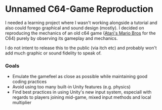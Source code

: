 # Unnamed C64-Game Reproduction #

I needed a learning project where I wasn't working alongside a tutorial and also could forego graphical and sound design (mostly). I decided on reproducing the mechanics of an old c64 game ([Atari's Mario Bros](https://www.c64-wiki.com/wiki/Mario_Bros_(Atari)) for the C64) purely by observing its gameplay and mechanics.

I do not intent to release this to the public (via itch etc) and probably won't add much graphic or sound fidelity to speak of.

### Goals
* Emulate the gamefeel as close as possible while maintaining good coding practices 
* Avoid using too many built-in Unity features (e.g. physics)
* Find best practices in using Unity's new input system, especiall with regards to players joining mid-game, mixed input methods and local multiplier